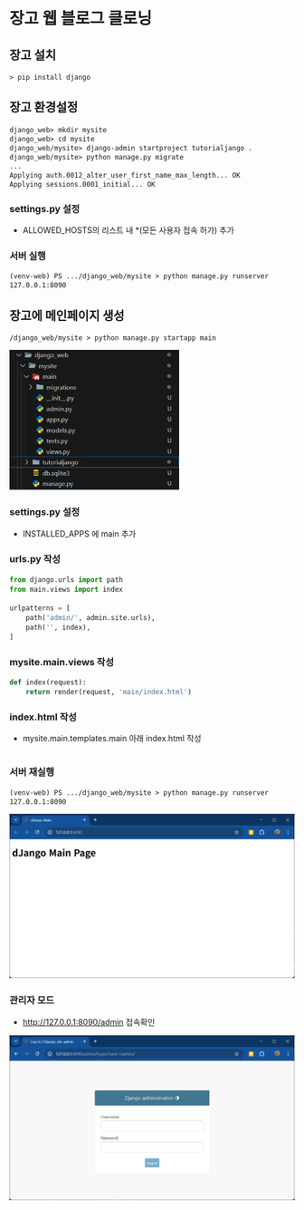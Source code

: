 # 장고 웹 블로그 클로닝

## 장고 설치
```shell
> pip install django
```

## 장고 환경설정
```shell
django_web> mkdir mysite
django_web> cd mysite
django_web/mysite> django-admin startproject tutorialjango .
django_web/mysite> python manage.py migrate
...
Applying auth.0012_alter_user_first_name_max_length... OK
Applying sessions.0001_initial... OK
```

### settings.py 설정
- ALLOWED_HOSTS의 리스트 내 *(모든 사용자 접속 허가) 추가

### 서버 실행
```shell
(venv-web) PS .../django_web/mysite > python manage.py runserver 127.0.0.1:8090
```

## 장고에 메인페이지 생성
```shell
/django_web/mysite > python manage.py startapp main
```

<img src="../../images/web028.png" width="300">

### settings.py 설정
- INSTALLED_APPS 에 main 추가

### urls.py 작성
```python
from django.urls import path
from main.views import index

urlpatterns = [
    path('admin/', admin.site.urls),
    path('', index),
]
```

### mysite.main.views 작성
```python
def index(request):
    return render(request, 'main/index.html')
```

### index.html 작성
- mysite.main.templates.main 아래 index.html 작성
```html

```

### 서버 재실행
```shell
(venv-web) PS .../django_web/mysite > python manage.py runserver 127.0.0.1:8090
```

<img src="../../images/web029.png" width="600">

### 관리자 모드
- http://127.0.0.1:8090/admin 접속확인

<img src="../../images/web030.png" width="600">